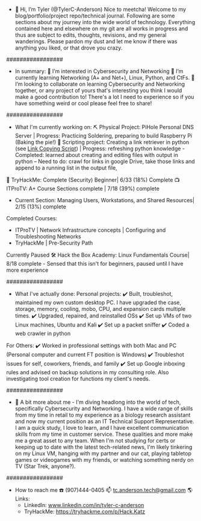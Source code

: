 - 👋 Hi, I’m Tyler (@TylerC-Anderson)
Nice to meetcha! Welcome to my blog/portfolio/project repo/technical journal. Following are some sections about my journey into the wide world of technology. Everything contained here and elsewhere on my git are all works in progress and thus are subject to edits, thoughts, revisions, and my general wanderings. Please pardon my dust and let me know if there was anything you liked, or that drove you crazy.


#################

- In summary:
👀 I’m interested in Cybersecurity and Networking
🌱 I’m currently learning Networking (A+ and Net+), Linux, Python, and CtFs.
💞️ I’m looking to collaborate on learning Cybersecurity and Networking together, or any project of yours that's interesting you think I would make a good contribution to! There's a lot I need to experience so if you have something weird or cool please feel free to share!

#################

- What I'm currently working on:
⛏️ Physical Project:       PiHole Personal DNS Server | Progress: Practicing Soldering, preparing to build Raspberry Pi (Baking the pie!)
📜 Scripting project:      Creating a link retriever in python (see [Link Copying Script](https://github.com/TylerC-Anderson/Link-copying-script)) | Progress: refreshing python knowledge
                            - Completed:  learned about creating and editing files with output in python
                            – Need to do: crawl for links in google Drive, take those links and append to a running list in the output file,

👾 TryHackMe:             Complete (Security) Beginner| 6/33 (18%) Complete
📺 ITProTV:               A+ Course Sections complete | 7/18 (39%) complete  
  - Current Section: Managing Users, Workstations, and Shared Resources| 2/15 (13%) complete    

Completed Courses:
  - ITProTV 
        | Network Infrastructure concepts
        | Configuring and Troubleshooting Networks
  - TryHackMe
        | Pre-Security Path

Currently Paused
🛠 Hack the Box Academy:   Linux Fundamentals Course| 8/18 complete - Sensed that this isn't for beginners,
                                                                      paused until I have more experience

#################

- What I've actually done:
Personal projects:
✔️ Built, troubleshot, maintained my own custom desktop PC. I have upgraded the case, storage, memory, cooling, mobo, CPU, and expansion cards multiple times.
✔️ Upgraded, repaired, and reinstalled OSs
✔️ Set up VMs of two Linux machines, Ubuntu and Kali
✔️ Set up a packet sniffer
✔️ Coded a web crawler in python

For Others:
✔️ Worked in professional settings with both Mac and PC (Personal computer and current FT position is Windows)
✔️ Troubleshot issues for self, coworkers, friends, and family
✔️ Set up Google inboxing rules and advised on backup solutions in my consulting role. Also investigating tool creation for functions my client's needs.

#################

- 🖖 A bit more about me - 
I'm diving headlong into the world of tech, specifically Cybersecurity and Networking. I have a wide range of skills from my time in retail to my experience as a biology research assistant and now my current position as an IT Technical Support Representative. I am a quick study, I love to learn, and I have excellent communication skills from my time in customer service. These qualities and more make me a great asset to any team. When I'm not studying for certs or keeping up to date with the latest tech-related news, I'm likely tinkering on my Linux VM, hanging with my partner and our cat, playing tabletop games or videogames with my friends, or watching something nerdy on TV (Star Trek, anyone?).


#################

- How to reach me 
☎️ (907)444-0405
📫 tc.anderson.tech@gmail.com
🌎 Links: 
    - LinkedIn: www.linkedin.com/in/tyler-c-anderson
    - TryHackMe: https://tryhackme.com/p/Hack.Katz

<!---
TylerC-Anderson/TylerC-Anderson is a ✨ special ✨ repository because its `README.md` (this file) appears on your GitHub profile.
You can click the Preview link to take a look at your changes.
--->
